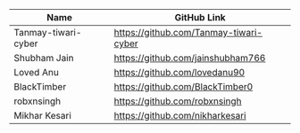 | Name               | GitHub Link                     | 
| ------------------ | ------------------------------- |
| Tanmay-tiwari-cyber | https://github.com/Tanmay-tiwari-cyber |
| Shubham Jain    | https://github.com/jainshubham766 |
| Loved Anu   | https://github.com/lovedanu90 |
| BlackTimber | https://github.com/BlackTimber0 |
| robxnsingh  | https://github.com/robxnsingh
| Mikhar Kesari | https://github.com/nikharkesari |

